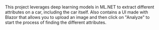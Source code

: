 This project leverages deep learning models in ML.NET to extract different attributes on a car, including the car itself. 
Also contains a UI made with Blazor that allows you to upload an image and then click on "Analyze" to start the process of finding the different attributes. 
